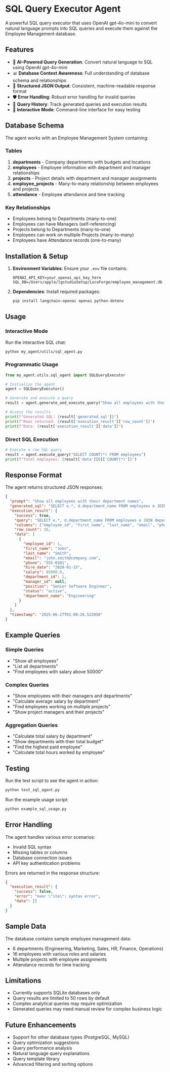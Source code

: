 # SQL Query Executor Agent

A powerful SQL query executor that uses OpenAI gpt-4o-mini to convert natural language prompts into SQL queries and execute them against the Employee Management database.

## Features

- 🤖 **AI-Powered Query Generation**: Convert natural language to SQL using OpenAI gpt-4o-mini
- 📊 **Database Context Awareness**: Full understanding of database schema and relationships
- 🔄 **Structured JSON Output**: Consistent, machine-readable response format
- 🛡️ **Error Handling**: Robust error handling for invalid queries
- 📝 **Query History**: Track generated queries and execution results
- 🎯 **Interactive Mode**: Command-line interface for easy testing

## Database Schema

The agent works with an Employee Management System containing:

### Tables
1. **departments** - Company departments with budgets and locations
2. **employees** - Employee information with department and manager relationships
3. **projects** - Project details with department and manager assignments
4. **employee_projects** - Many-to-many relationship between employees and projects
5. **attendance** - Employee attendance and time tracking

### Key Relationships
- Employees belong to Departments (many-to-one)
- Employees can have Managers (self-referencing)
- Projects belong to Departments (many-to-one)
- Employees can work on multiple Projects (many-to-many)
- Employees have Attendance records (one-to-many)

## Installation & Setup

1. **Environment Variables**: Ensure your `.env` file contains:
   ```
   OPENAI_API_KEY=your_openai_api_key_here
   SQL_DB=/Users/apple/lgstudioSetup/LocoForge/employee_management.db
   ```

2. **Dependencies**: Install required packages:
   ```bash
   pip install langchain-openai openai python-dotenv
   ```

## Usage

### Interactive Mode

Run the interactive SQL chat:
```bash
python my_agent/utils/sql_agent.py
```

### Programmatic Usage

```python
from my_agent.utils.sql_agent import SQLQueryExecutor

# Initialize the agent
agent = SQLQueryExecutor()

# Generate and execute a query
result = agent.generate_and_execute_query("Show all employees with their department names")

# Access the results
print(f"Generated SQL: {result['generated_sql']}")
print(f"Rows returned: {result['execution_result']['row_count']}")
print(f"Data: {result['execution_result']['data']}")
```

### Direct SQL Execution

```python
# Execute a raw SQL query
result = agent.execute_query("SELECT COUNT(*) FROM employees")
print(f"Total employees: {result['data'][0]['COUNT(*)']}")
```

## Response Format

The agent returns structured JSON responses:

```json
{
  "prompt": "Show all employees with their department names",
  "generated_sql": "SELECT e.*, d.department_name FROM employees e JOIN departments d ON e.department_id = d.department_id",
  "execution_result": {
    "success": true,
    "query": "SELECT e.*, d.department_name FROM employees e JOIN departments d ON e.department_id = d.department_id",
    "columns": ["employee_id", "first_name", "last_name", "email", "phone", "hire_date", "salary", "department_id", "manager_id", "position", "status", "department_name"],
    "row_count": 16,
    "data": [
      {
        "employee_id": 1,
        "first_name": "John",
        "last_name": "Smith",
        "email": "john.smith@company.com",
        "phone": "555-0101",
        "hire_date": "2020-01-15",
        "salary": 85000.0,
        "department_id": 1,
        "manager_id": null,
        "position": "Senior Software Engineer",
        "status": "active",
        "department_name": "Engineering"
      }
    ]
  },
  "timestamp": "2025-06-27T01:00:26.522058"
}
```

## Example Queries

### Simple Queries
- "Show all employees"
- "List all departments"
- "Find employees with salary above 50000"

### Complex Queries
- "Show employees with their managers and departments"
- "Calculate average salary by department"
- "Find employees working on multiple projects"
- "Show project managers and their projects"

### Aggregation Queries
- "Calculate total salary by department"
- "Show departments with their total budget"
- "Find the highest paid employee"
- "Calculate total hours worked by employee"

## Testing

Run the test script to see the agent in action:
```bash
python test_sql_agent.py
```

Run the example usage script:
```bash
python example_sql_usage.py
```

## Error Handling

The agent handles various error scenarios:
- Invalid SQL syntax
- Missing tables or columns
- Database connection issues
- API key authentication problems

Errors are returned in the response structure:
```json
{
  "execution_result": {
    "success": false,
    "error": "near \"ite\": syntax error",
    "data": []
  }
}
```

## Sample Data

The database contains sample employee management data:
- 6 departments (Engineering, Marketing, Sales, HR, Finance, Operations)
- 16 employees with various roles and salaries
- Multiple projects with employee assignments
- Attendance records for time tracking

## Limitations

- Currently supports SQLite databases only
- Query results are limited to 50 rows by default
- Complex analytical queries may require optimization
- Generated queries may need manual review for complex business logic

## Future Enhancements

- Support for other database types (PostgreSQL, MySQL)
- Query optimization suggestions
- Query performance analysis
- Natural language query explanations
- Query template library
- Advanced filtering and sorting options 